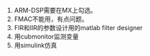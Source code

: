 1. ARM-DSP需要在MX上勾选。
2. FMAC不能用，有点问题。
3. FIR和IIR的参数设计用的matlab filter designer
4. 用cubmonitor监测变量
5. 用simulink仿真
